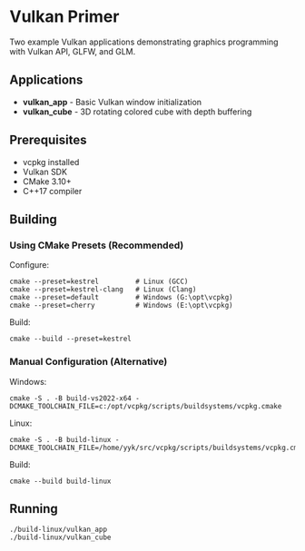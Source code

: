 # Vulkan Primer

Two example Vulkan applications demonstrating graphics programming with Vulkan API, GLFW, and GLM.

## Applications

- **vulkan_app** - Basic Vulkan window initialization
- **vulkan_cube** - 3D rotating colored cube with depth buffering

## Prerequisites

- vcpkg installed
- Vulkan SDK
- CMake 3.10+
- C++17 compiler

## Building

### Using CMake Presets (Recommended)

Configure:

    cmake --preset=kestrel         # Linux (GCC)
    cmake --preset=kestrel-clang   # Linux (Clang)
    cmake --preset=default         # Windows (G:\opt\vcpkg)
    cmake --preset=cherry          # Windows (E:\opt\vcpkg)

Build:

    cmake --build --preset=kestrel

### Manual Configuration (Alternative)

Windows:

    cmake -S . -B build-vs2022-x64 -DCMAKE_TOOLCHAIN_FILE=c:/opt/vcpkg/scripts/buildsystems/vcpkg.cmake

Linux:

    cmake -S . -B build-linux -DCMAKE_TOOLCHAIN_FILE=/home/yyk/src/vcpkg/scripts/buildsystems/vcpkg.cmake

Build:

    cmake --build build-linux

## Running

    ./build-linux/vulkan_app
    ./build-linux/vulkan_cube
